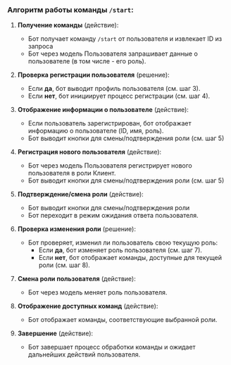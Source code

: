 ### Алгоритм работы команды `/start`:

1. **Получение команды** (действие):
    - Бот получает команду `/start` от пользователя и извлекает ID из запроса
    - Бот через модель Пользователя запрашивает данные о пользователе (в том числе - его роль).

2. **Проверка регистрации пользователя** (решение):
    - Если **да**, бот выводит профиль пользователя (см. шаг 3).
    - Если **нет**, бот инициирует процесс регистрации (см. шаг 4).

3. **Отображение информации о пользователе** (действие):
    - Если пользователь зарегистрирован, бот отображает информацию о пользователе (ID, имя, роль).
    - Бот выводит кнопки для смены/подтверждения роли (см. шаг 5)

4. **Регистрация нового пользователя** (действие):
    - Бот через модель Пользователя регистрирует нового пользователя в роли Клиент.
    - Бот выводит кнопки для смены/подтверждения роли (см. шаг 5)

5. **Подтверждение/смена роли** (действие):
    - Бот выводит кнопки для смены/подтверждения роли
    - Бот переходит в режим ожидания ответа пользователя.

6. **Проверка изменения роли** (решение):
    - Бот проверяет, изменил ли пользователь свою текущую роль:
        - Если **да**, бот изменяет роль пользователя (см. шаг 7).
        - Если **нет**, бот отображает команды, доступные для текущей роли (см. шаг 8).

7. **Смена роли пользователя** (действие):
    - Бот через модель меняет роль пользователя.

8. **Отображение доступных команд** (действие):
    - Бот отображает команды, соответствующие выбранной роли.

9. **Завершение** (действие):
    - Бот завершает процесс обработки команды и ожидает дальнейших действий пользователя.
